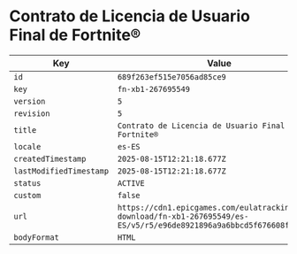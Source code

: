 # Contrato de Licencia de Usuario Final de Fortnite®

| Key | Value |
| --- | ----- |
| `id` | `689f263ef515e7056ad85ce9` |
| `key` | `fn-xb1-267695549` |
| `version` | `5` |
| `revision` | `5` |
| `title` | `Contrato de Licencia de Usuario Final de Fortnite®` |
| `locale` | `es-ES` |
| `createdTimestamp` | `2025-08-15T12:21:18.677Z` |
| `lastModifiedTimestamp` | `2025-08-15T12:21:18.677Z` |
| `status` | `ACTIVE` |
| `custom` | `false` |
| `url` | `https://cdn1.epicgames.com/eulatracking-download/fn-xb1-267695549/es-ES/v5/r5/e96de8921896a9a6bbcd5f676608fcc8.pdf` |
| `bodyFormat` | `HTML` |
